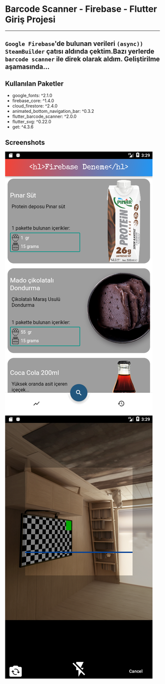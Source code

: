 # Barcode Scanner - Firebase - Flutter Giriş Projesi
-----------------------
 `Google Firebase`'de bulunan verileri `(async)) SteamBuilder` çatısı aldında çektim.Bazı yerlerde `barcode scanner` ile direk olarak aldım. Geliştirilme aşamasında...
---------------------
## Kullanılan Paketler

- google_fonts: ^2.1.0
- firebase_core: ^1.4.0
- cloud_firestore: ^2.4.0
- animated_bottom_navigation_bar: ^0.3.2
- flutter_barcode_scanner: ^2.0.0
- flutter_svg: ^0.22.0
- get: ^4.3.6


## Screenshots

![Resim açıklama](screenshots/1.png)
![Resim açıklama](screenshots/2.png)




